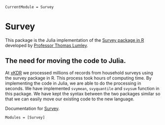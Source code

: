 ```@meta
CurrentModule = Survey
```

# Survey

This package is the Julia implementation of the [Survey package in R](https://cran.r-project.org/web/packages/survey/index.html) developed by [Professor Thomas Lumley](https://www.stat.auckland.ac.nz/people/tlum005). 

## The need for moving the code to Julia. 

At [xKDR](https://xkdr.org/) we processed millions of records from household surveys using the survey package in R. This process took hours of computing time. By implementing the code in Julia, we are able to do the processing in seconds. We have implemented `svymean`, `svyquantile` and `svysum` function in this package. We have kept the syntax between the two packages similar so that we can easily move our existing code to the new language.

Documentation for [Survey](https://github.com/Survey.jl).

```@autodocs
Modules = [Survey]
```
